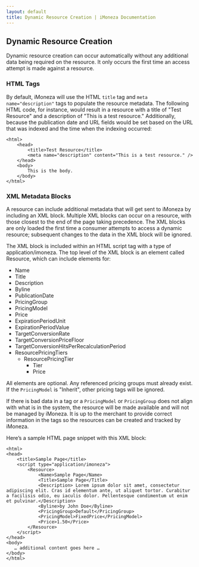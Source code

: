 ```yaml
---
layout: default
title: Dynamic Resource Creation | iMoneza Documentation
---
```

## Dynamic Resource Creation

Dynamic resource creation can occur automatically without any additional data being required on the resource. It only occurs the first time an access attempt is made against a resource.

### HTML Tags

By default, iMoneza will use the HTML `title` tag and `meta name="description"` tags to populate the resource metadata. The following HTML code, for instance, would result in a resource with a title of "Test Resource" and a description of "This is a test resource." Additionally, because the publication date and URL fields would be set based on the URL that was indexed and the time when the indexing occurred:

    <html>
        <head>
            <title>Test Resource</title>
            <meta name="description" content="This is a test resource." />
        </head>
        <body>
            This is the body.
        </body>
    </html>
    
### XML Metadata Blocks

A resource can include additional metadata that will get sent to iMoneza by including an XML block. Multiple XML blocks can occur on a resource, with those closest to the end of the page taking precedence. The XML blocks are only loaded the first time a consumer attempts to access a dynamic resource; subsequent changes to the data in the XML block will be ignored.

The XML block is included within an HTML script tag with a type of application/imoneza. The top level of the XML block is an element called Resource, which can include elements for:

* Name
* Title
* Description
* Byline
* PublicationDate
* PricingGroup
* PricingModel
* Price
* ExpirationPeriodUnit
* ExpirationPeriodValue
* TargetConversionRate
* TargetConversionPriceFloor
* TargetConversionHitsPerRecalculationPeriod
* ResourcePricingTiers
  * ResourcePricingTier
    * Tier
    * Price
    
All elements are optional. Any referenced pricing groups must already exist. If the `PricingModel` is "Inherit", other pricing tags will be ignored. 

If there is bad data in a tag or a `PricingModel` or `PricingGroup` does not align with what is in the system, the resource will be made available and will not be managed by iMoneza. It is up to the merchant to provide correct information in the tags so the resources can be created and tracked by iMoneza.

Here’s a sample HTML page snippet with this XML block:

    <html>
    <head>
        <title>Sample Page</title>
        <script type="application/imoneza">
            <Resource>
                <Name>Sample Page</Name>
                <Title>Sample Page</Title>
                <Description> Lorem ipsum dolor sit amet, consectetur adipiscing elit. Cras id elementum ante, ut aliquet tortor. Curabitur a facilisis odio, eu iaculis dolor. Pellentesque condimentum ut enim et pulvinar.</Description>
                <Byline>by John Doe</Byline>
                <PricingGroup>Default</PricingGroup>
                <PricingModel>FixedPrice</PricingModel>
                <Price>1.50</Price>
            </Resource>
        </script>
    </head>
    <body>
       … additional content goes here …
    </body>
    </html>
